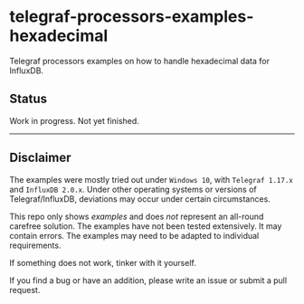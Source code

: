 # telegraf-processors-examples-hexadecimal

Telegraf processors examples on how to handle hexadecimal data for InfluxDB.

## Status

Work in progress. Not yet finished.

---

## Disclaimer

The examples were mostly tried out under `Windows 10`, with `Telegraf 1.17.x` and `InfluxDB 2.0.x`.
Under other operating systems or versions of Telegraf/InfluxDB, deviations may occur under certain circumstances.

This repo only shows *examples* and does *not* represent an all-round carefree solution. The examples have not been tested extensively. It may contain errors.
The examples may need to be adapted to individual requirements.

If something does not work, tinker with it yourself.

If you find a bug or have an addition, please write an issue or submit a pull request.
